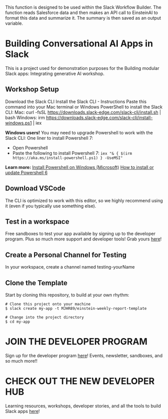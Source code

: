 This function is designed to be used within the Slack Workflow Builder. The function reads Salesforce data and then makes an API call to EinsteinAI to format this data and summarize it. The summary is then saved as an output variable. 

# Building Conversational AI Apps in Slack
This is a project used for demonstration purposes for the Building modular Slack apps: Integrating generative AI workshop.

## Workshop Setup
Download the Slack CLI
Install the Slack CLI - Instructions Paste this command into your Mac terminal or Windows PowerShell to install the Slack CLI: Mac: curl -fsSL https://downloads.slack-edge.com/slack-cli/install.sh | bash Windows: irm https://downloads.slack-edge.com/slack-cli/install-windows.ps1 | iex

**Windows users!**
You may need to upgrade Powershell to work with the Slack CLI:
  One liner to install Powershell 7:
  - Open Powershell
  - Paste the following to install Powershell 7:
    `iex "& { $(irm https://aka.ms/install-powershell.ps1) } -UseMSI"`

**Learn more:**
  [Install Powershell on Windows (Microsoft)](https://learn.microsoft.com/en-us/powershell/scripting/install/installing-powershell-on-windows?view=powershell-7.4&WT.mc_id=THOMASMAURER-blog-thmaure#install-powershell-using-winget-recommended)
  [How to install or update Powershell 6](https://www.thomasmaurer.ch/2019/03/how-to-install-and-update-powershell-6/)

## Download VSCode
The CLI is optimized to work with this editor, so we highly recommend using it (even if you typically use something else).

## Test in a workspace
Free sandboxes to test your app available by signing up to the developer program. Plus so much more support and developer tools! Grab yours [here](https://api.slack.com/developer-program/join)!

## Create a Personal Channel for Testing
In your workspace, create a channel named testing-yourName

## Clone the Template
Start by cloning this repository, to build at your own rhythm:

```
# Clone this project onto your machine
$ slack create my-app -t MJHR89/einstein-weekly-report-template

# Change into the project directory
$ cd my-app
```

# JOIN THE DEVELOPER PROGRAM
Sign up for the developer program [here](https://api.slack.com/developer-program)! Events, newsletter, sandboxes, and so much more!!

# CHECK OUT THE NEW DEVELOPER HUB
Learning resources, workshops, developer stories, and all the tools to build Slack apps [here](https://slack.dev)!
